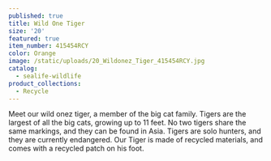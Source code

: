 ```yaml
---
published: true
title: Wild One Tiger
size: '20'
featured: true
item_number: 415454RCY
color: Orange
image: /static/uploads/20_Wildonez_Tiger_415454RCY.jpg
catalog:
  - sealife-wildlife
product_collections:
  - Recycle
---
```

Meet our wild onez tiger, a member of the big cat family. Tigers are the largest of all the big cats, growing up to 11 feet. No two tigers share the same markings, and they can be found in Asia. Tigers are solo hunters, and they are currently endangered. Our Tiger is made of recycled materials, and comes with a recycled patch on his foot.
